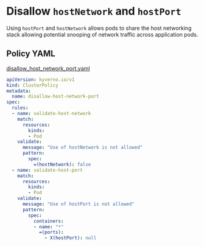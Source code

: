 
# Disallow `hostNetwork` and `hostPort`

Using `hostPort` and `hostNetwork` allows pods to share the host networking stack allowing potential snooping of network traffic across application pods. 

## Policy YAML

[disallow_host_network_port.yaml](best_practices/disallow_host_network_port.yaml)


````yaml
apiVersion: kyverno.io/v1
kind: ClusterPolicy
metadata:
  name: disallow-host-network-port
spec:
  rules:
  - name: validate-host-network
    match:
      resources:
        kinds:
        - Pod
    validate:
      message: "Use of hostNetwork is not allowed"
      pattern:
        spec:
          =(hostNetwork): false
  - name: validate-host-port
    match:
      resources:
        kinds:
        - Pod
    validate:
      message: "Use of hostPort is not allowed"
      pattern:
        spec:
          containers:
          - name: "*"
            =(ports):
              - X(hostPort): null

````
